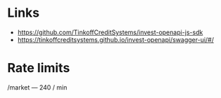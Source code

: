 # Links

* https://github.com/TinkoffCreditSystems/invest-openapi-js-sdk
* https://tinkoffcreditsystems.github.io/invest-openapi/swagger-ui/#/

# Rate limits

/market — 240 / min
